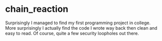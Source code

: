 # chain_reaction

Surprisingly I managed to find my first programming project in college. More surprisingly I actually find the code I wrote way back then clean and easy to read. Of course, quite a few security loopholes out there.
